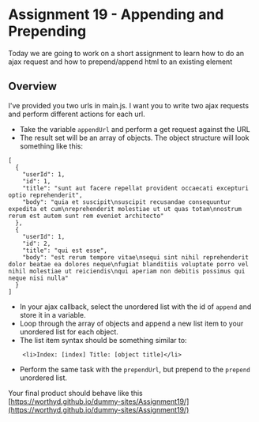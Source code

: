 # Assignment 19 - Appending and Prepending 
Today we are going to work on a short assignment to learn how to do an ajax request and how to prepend/append html to an existing element

## Overview
I've provided you two urls in main.js.  I want you to write two ajax requests and perform different actions for each url.

- Take the variable `appendUrl` and perform a get request against the URL
- The result set will be an array of objects.  The object structure will look something like this:
```
[
  {
    "userId": 1,
    "id": 1,
    "title": "sunt aut facere repellat provident occaecati excepturi optio reprehenderit",
    "body": "quia et suscipit\nsuscipit recusandae consequuntur expedita et cum\nreprehenderit molestiae ut ut quas totam\nnostrum rerum est autem sunt rem eveniet architecto"
  },
  {
    "userId": 1,
    "id": 2,
    "title": "qui est esse",
    "body": "est rerum tempore vitae\nsequi sint nihil reprehenderit dolor beatae ea dolores neque\nfugiat blanditiis voluptate porro vel nihil molestiae ut reiciendis\nqui aperiam non debitis possimus qui neque nisi nulla"
  }
]
```
- In your ajax callback, select the unordered list with the id of `append` and store it in a variable.
- Loop through the array of objects and append a new list item  to your unordered list for each object.
- The list item syntax should be something similar to:
```
    <li>Index: [index] Title: [object title]</li>
```

- Perform the same task with the `prependUrl`, but prepend to the `prepend` unordered list.  

Your final product should behave like this [https://worthyd.github.io/dummy-sites/Assignment19/](https://worthyd.github.io/dummy-sites/Assignment19/)
